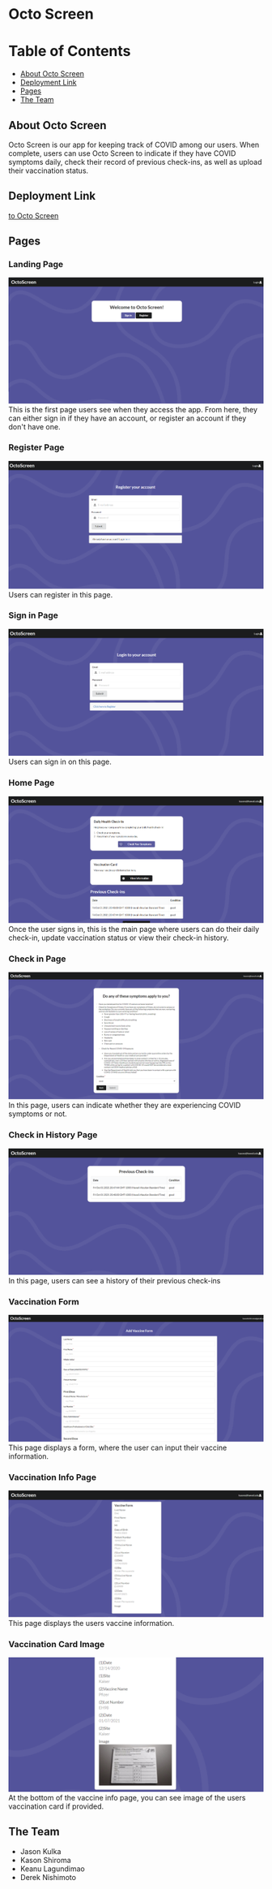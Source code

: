 # Octo Screen

# Table of Contents

* [About Octo Screen](#about-octo-screen)
* [Deployment Link](#deployment-link)
* [Pages](#pages)
* [The Team](#the-team)

## About Octo Screen
Octo Screen is our app for keeping track of COVID among our users. When complete, users can use Octo Screen to indicate if they have COVID symptoms daily, check their record of previous check-ins, as well as upload their vaccination status.

## Deployment Link
[to Octo Screen](https://octo-screen.meteorapp.com/#/)

## Pages

### Landing Page
![](images/landing.png)
This is the first page users see when they access the app. From here, they can either sign in if they have an account, or register an account if they don't have one.

### Register Page
![](images/register.png)
Users can register in this page.

### Sign in Page
![](images/signin.png)
Users can sign in on this page.

### Home Page
![](images/home.png)
Once the user signs in, this is the main page where users can do their daily check-in, update vaccination status or view their check-in history.

### Check in Page
![](images/checkin.png)
In this page, users can indicate whether they are experiencing COVID symptoms or not.

### Check in History Page
![](images/list.png)
In this page, users can see a history of their previous check-ins

### Vaccination Form
![](images/vaccform.png)
This page displays a form, where the user can input their vaccine information.

### Vaccination Info Page
![](images/vaccstatus.png)
This page displays the users vaccine information.

### Vaccination Card Image
![](images/vacccard.png)
At the bottom of the vaccine info page, you can see image of the users vaccination card if provided.

## The Team
- Jason Kulka
- Kason Shiroma
- Keanu Lagundimao
- Derek Nishimoto
